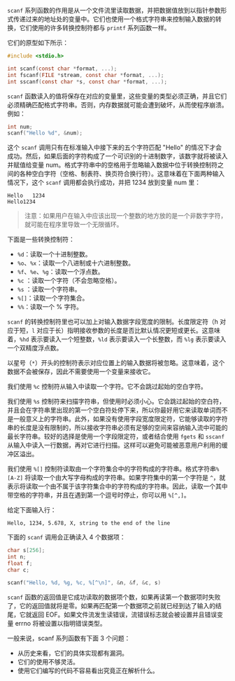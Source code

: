 `scanf` 系列函数的作用是从一个文件流里读取数据，并把数据值放到以指针参数形式传递过来的地址处的变量中。它们也使用一个格式字符串来控制输入数据的转换，它们使用的许多转换控制符都与 `printf` 系列函数一样。

它们的原型如下所示：

```c
#include <stdio.h>

int scanf(const char *format, ...);
int fscanf(FILE *stream, const char *format, ...);
int sscanf(const char *s, const char *format, ...);
```

`scanf` 函数读入的值将保存在对应的变量里，这些变量的类型必须正确，并且它们必须精确匹配格式字符串。否则，内存数据就可能会遭到破坏，从而使程序崩溃。例如：

```c
int num;
scanf("Hello %d", &num);
```

这个 `scanf` 调用只有在标准输入中接下来的五个字符匹配 "Hello" 的情况下才会成功。然后，如果后面的字符构成了一个可识别的十进制数字，该数字就将被读入并赋值给变量 num。格式字符串中的空格用于忽略输入数据中位于转换控制符之间的各种空白字符（空格、制表符、换页符合换行符）。这意味着在下面两种输入情况下，这个 `scanf` 调用都会执行成功，并把 1234 放到变量 num 里：

```
Hello   1234
Hello1234
```

> 注意：如果用户在输入中应该出现一个整数的地方放的是一个非数字字符，就可能在程序里导致一个无限循环。

下面是一些转换控制符：

+ `%d`：读取一个十进制整数。
+ `%o`、`%x`：读取一个八进制或十六进制整数。
+ `%f`、`%e`、`%g`：读取一个浮点数。
+ `%c` ：读取一个字符（不会忽略空格）。
+ `%s` ：读取一个字符串。
+ `%[]`：读取一个字符集合。
+ `%%`：读取一个 % 字符。

`scanf` 的转换控制符里也可以加上对输入数据字段宽度的限制。长度限定符（h 对应于短，`l` 对应于长）指明接收参数的长度是否比默认情况更短或更长。这意味着，`%hd` 表示要读入一个短整数，`%ld` 表示要读入一个长整数，而 `%lg` 表示要读入一个双精度浮点数。

以星号（`*`）开头的控制符表示对应位置上的输入数据将被忽略。这意味着，这个数据不会被保存，因此不需要使用一个变量来接收它。

我们使用 `%c` 控制符从输入中读取一个字符。它不会跳过起始的空白字符。

我们使用 `%s` 控制符来扫描字符串，但使用时必须小心。它会跳过起始的空白符，并且会在字符串里出现的第一个空白符处停下来，所以你最好用它来读取单词而不是一般意义上的字符串。此外，如果没有使用字段宽度限定符，它能够读取的字符串的长度是没有限制的，所以接收字符串必须有足够的空间来容纳输入流中可能的最长字符串。较好的选择是使用一个字段限定符，或者结合使用 `fgets` 和 `sscanf` 从输入中读入一行数据，再对它进行扫描。这样可以避免可能被恶意用户利用的缓冲区溢出。

我们使用 `%[]` 控制符读取由一个字符集合中的字符构成的字符串。格式字符串`%[A-Z]` 将读取一个由大写字母构成的字符串。如果字符集中的第一个字符是 `^`，就表示将读取一个由不属于该字符集合中的字符构成的字符串。因此，读取一个其中带空格的字符串，并且在遇到第一个逗号时停止，你可以用 `%[^,]`。

给定下面输入行：

```
Hello, 1234, 5.678, X, string to the end of the line
```

下面的 `scanf` 调用会正确读入 4 个数据项：

```c
char s[256];
int n;
float f;
char c;

scanf("Hello, %d, %g, %c, %[^\n]", &n, &f, &c, s)
```

`scanf` 函数的返回值是它成功读取的数据项个数，如果再读第一个数据项时失败了，它的返回值就将是零。如果再匹配第一个数据项之前就已经到达了输入的结尾，它就返回 EOF。如果文件流发生读错误，流错误标志就会被设置并且错误变量 errno 将被设置以指明错误类型。

一般来说，scanf 系列函数有下面 3 个问题：

+ 从历史来看，它们的具体实现都有漏洞。
+ 它们的使用不够灵活。
+ 使用它们编写的代码不容易看出究竟正在解析什么。